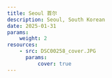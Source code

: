 ```yaml
---
title: Seoul 首尔
description: Seoul, South Korean
date: 2025-01-31
params:
    weight: 2
resources:
    - src: DSC00258_cover.JPG
      params:
          cover: true
---
```

